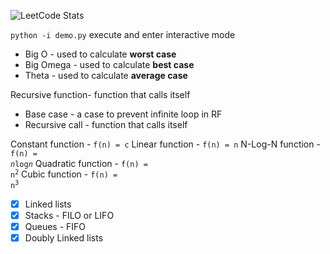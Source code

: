 ﻿![LeetCode Stats](https://leetcard.jacoblin.cool/khaykhun?theme=nord&font=Monda&ext=heatmap)

```python -i demo.py```  execute and enter interactive mode

- Big O - used to calculate **worst case**
- Big Omega - used to calculate **best case**
- Theta - used to calculate **average case**

Recursive function- function that calls itself
- Base case - a case to prevent infinite loop in RF
- Recursive call - function that calls itself

Constant function - <code>f(n) = c</code>
Linear function - <code>f(n) = n</code>
N-Log-N function - <code>f(n) = <i>n</i>log<i>n</i></code>
Quadratic function - <code>f(n) = n<sup>2</sup></code>
Cubic function - <code>f(n) = n<sup>3</sup></code>

- [x] Linked lists
- [x] Stacks - FILO or LIFO
- [x] Queues - FIFO
- [x] Doubly Linked lists
